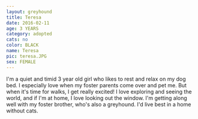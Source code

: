 ```yaml
---
layout: greyhound
title: Teresa
date: 2016-02-11
age: 3 YEARS
category: adopted
cats: no
color: BLACK
name: Teresa
pic: teresa.JPG
sex: FEMALE
---
```


I'm a quiet and timid 3 year old girl who likes to rest and relax on my dog bed. I especially love when my foster parents come over and pet me. But when it's time for walks, I get really excited! I love exploring and seeing the world, and if I'm at home, I love looking out the window. I'm getting along well with my foster brother, who's also a greyhound. I'd live best in a home without cats.
